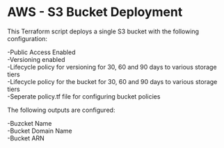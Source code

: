 # **AWS - S3 Bucket Deployment**

This Terraform script deploys a single S3 bucket with the following configuration:

-Public Access Enabled</br>
-Versioning enabled</br>
-Lifecycle policy for versioning for 30, 60 and 90 days to various storage tiers</br>
-Lifecycle policy for the bucket for 30, 60 and 90 days to various storage tiers</br>
-Seperate policy.tf file for configuring bucket policies</br>

The following outputs are configured:

-Buzcket Name</br>
-Bucket Domain Name</br>
-Bucket ARN</br>


